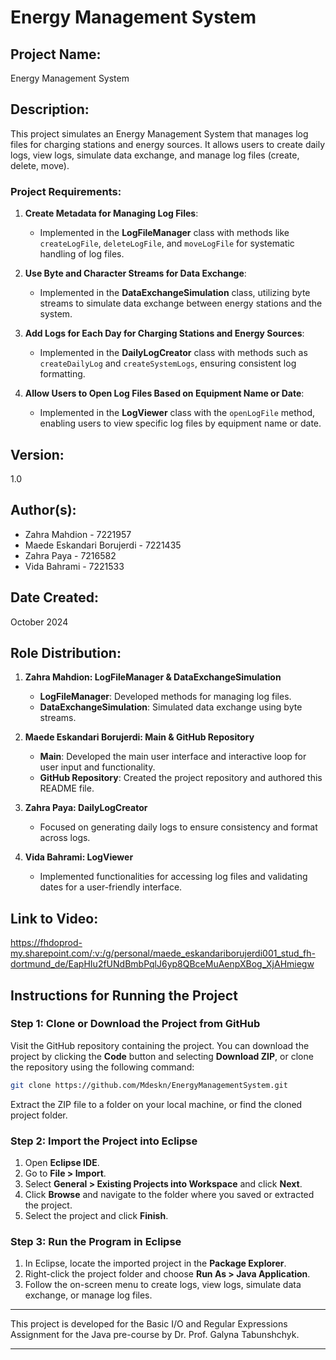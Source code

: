 # Energy Management System

## Project Name:
Energy Management System

## Description:
This project simulates an Energy Management System that manages log files for charging stations and energy sources. It allows users to create daily logs, view logs, simulate data exchange, and manage log files (create, delete, move). 

### Project Requirements:
1. **Create Metadata for Managing Log Files**:
   - Implemented in the **LogFileManager** class with methods like `createLogFile`, `deleteLogFile`, and `moveLogFile` for systematic handling of log files.

2. **Use Byte and Character Streams for Data Exchange**:
   - Implemented in the **DataExchangeSimulation** class, utilizing byte streams to simulate data exchange between energy stations and the system.

3. **Add Logs for Each Day for Charging Stations and Energy Sources**:
   - Implemented in the **DailyLogCreator** class with methods such as `createDailyLog` and `createSystemLogs`, ensuring consistent log formatting.

4. **Allow Users to Open Log Files Based on Equipment Name or Date**:
   - Implemented in the **LogViewer** class with the `openLogFile` method, enabling users to view specific log files by equipment name or date.

## Version:
1.0

## Author(s):
- Zahra Mahdion - 7221957
- Maede Eskandari Borujerdi - 7221435
- Zahra Paya - 7216582
- Vida Bahrami - 7221533

## Date Created:
October 2024

## Role Distribution:
1. **Zahra Mahdion: LogFileManager & DataExchangeSimulation**
   - **LogFileManager**: Developed methods for managing log files.
   - **DataExchangeSimulation**: Simulated data exchange using byte streams.

2. **Maede Eskandari Borujerdi: Main & GitHub Repository**
   - **Main**: Developed the main user interface and interactive loop for user input and functionality.
   - **GitHub Repository**: Created the project repository and authored this README file.

3. **Zahra Paya: DailyLogCreator**
   - Focused on generating daily logs to ensure consistency and format across logs.

4. **Vida Bahrami: LogViewer**
   - Implemented functionalities for accessing log files and validating dates for a user-friendly interface.

## Link to Video:
https://fhdoprod-my.sharepoint.com/:v:/g/personal/maede_eskandariborujerdi001_stud_fh-dortmund_de/EapHIu2fUNdBmbPqlJ6yp8QBceMuAenpXBog_XjAHmiegw

## Instructions for Running the Project

### Step 1: Clone or Download the Project from GitHub
Visit the GitHub repository containing the project. You can download the project by clicking the **Code** button and selecting **Download ZIP**, or clone the repository using the following command:

```bash
git clone https://github.com/Mdeskn/EnergyManagementSystem.git
```

Extract the ZIP file to a folder on your local machine, or find the cloned project folder.

### Step 2: Import the Project into Eclipse
1. Open **Eclipse IDE**.
2. Go to **File > Import**.
3. Select **General > Existing Projects into Workspace** and click **Next**.
4. Click **Browse** and navigate to the folder where you saved or extracted the project.
5. Select the project and click **Finish**.

### Step 3: Run the Program in Eclipse
1. In Eclipse, locate the imported project in the **Package Explorer**.
2. Right-click the project folder and choose **Run As > Java Application**.
3. Follow the on-screen menu to create logs, view logs, simulate data exchange, or manage log files.

---

This project is developed for the Basic I/O and Regular Expressions Assignment for the Java pre-course by Dr. Prof. Galyna Tabunshchyk.

---